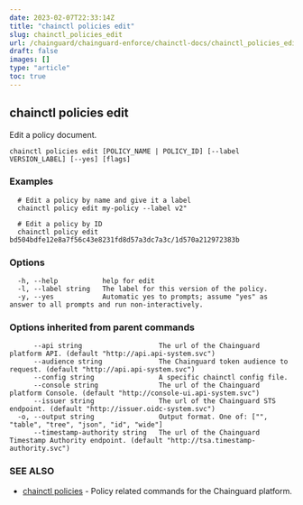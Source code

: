 ```yaml
---
date: 2023-02-07T22:33:14Z
title: "chainctl policies edit"
slug: chainctl_policies_edit
url: /chainguard/chainguard-enforce/chainctl-docs/chainctl_policies_edit/
draft: false
images: []
type: "article"
toc: true
---
```

## chainctl policies edit

Edit a policy document.

```
chainctl policies edit [POLICY_NAME | POLICY_ID] [--label VERSION_LABEL] [--yes] [flags]
```

### Examples

```
  # Edit a policy by name and give it a label
  chainctl policy edit my-policy --label v2"
  
  # Edit a policy by ID
  chainctl policy edit bd504bdfe12e8a7f56c43e8231fd8d57a3dc7a3c/1d570a212972383b
```

### Options

```
  -h, --help           help for edit
  -l, --label string   The label for this version of the policy.
  -y, --yes            Automatic yes to prompts; assume "yes" as answer to all prompts and run non-interactively.
```

### Options inherited from parent commands

```
      --api string                   The url of the Chainguard platform API. (default "http://api.api-system.svc")
      --audience string              The Chainguard token audience to request. (default "http://api.api-system.svc")
      --config string                A specific chainctl config file.
      --console string               The url of the Chainguard platform Console. (default "http://console-ui.api-system.svc")
      --issuer string                The url of the Chainguard STS endpoint. (default "http://issuer.oidc-system.svc")
  -o, --output string                Output format. One of: ["", "table", "tree", "json", "id", "wide"]
      --timestamp-authority string   The url of the Chainguard Timestamp Authority endpoint. (default "http://tsa.timestamp-authority.svc")
```

### SEE ALSO

* [chainctl policies](/chainguard/chainguard-enforce/chainctl-docs/chainctl_policies/)	 - Policy related commands for the Chainguard platform.

